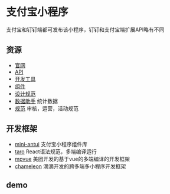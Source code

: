 # 支付宝小程序

支付宝和钉钉端都可发布该小程序，钉钉和支付宝端扩展API略有不同

## 资源

* [官网](https://open.alipay.com/channel/miniIndex.htm)
* [API](https://docs.alipay.com/mini/api/overview)
* [开发工具](https://docs.alipay.com/mini/ide/download)
* [组件](https://docs.alipay.com/mini/component/overview)
* [设计规范](https://docs.alipay.com/mini/design)
* [数据助手](https://docs.alipay.com/mini/data/wynp52) 统计数据
* [规范](https://docs.alipay.com/mini/operation/check) 审核，运营，活动规范

## 开发框架

* [mini-antui](https://github.com/ant-mini-program/mini-antui) 支付宝小程序组件库
* [taro](https://github.com/NervJS/taro) React语法规范，多端编译运行
* [mpvue](https://github.com/Meituan-Dianping/mpvue) 美团开发的基于vue的多端编译的开发框架
* [chameleon](https://github.com/didi/chameleon) 滴滴开发的跨多端多小程序开发框架

## demo